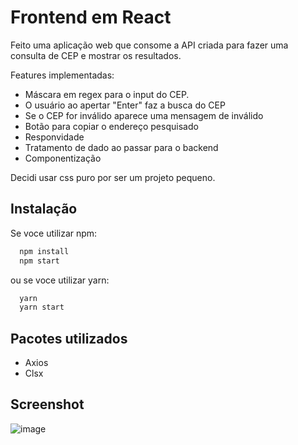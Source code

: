 
# Frontend em React




Feito uma aplicação web que consome a API criada
para fazer uma consulta de CEP e mostrar os resultados.

Features implementadas: 
- Máscara em regex para o input do CEP.
- O usuário ao apertar "Enter" faz a busca do CEP
- Se o CEP for inválido aparece uma mensagem de inválido
- Botão para copiar o endereço pesquisado
- Responvidade
- Tratamento de dado ao passar para o backend 
- Componentização


Decidi usar css puro por ser um projeto pequeno.
## Instalação


Se voce utilizar npm: 
```bash
  npm install
  npm start
```
ou se voce utilizar yarn: 
```bash
  yarn 
  yarn start
```
    
## Pacotes utilizados
- Axios 
- Clsx



## Screenshot

![image](https://user-images.githubusercontent.com/86496233/194790827-ddc024e2-acf8-4f55-b114-656f6a2a27f3.png)
